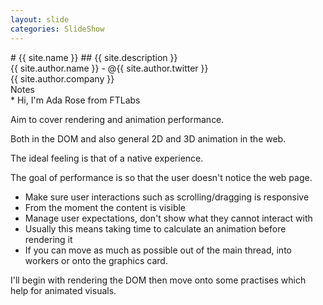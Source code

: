 ```yaml
---
layout: slide
categories: SlideShow
---
```


<div class="panel slide-content">
<div class="panel-body marked">
# {{ site.name }}
## {{ site.description }}
<div class="author-card">
{{ site.author.name }} - @{{ site.author.twitter }}<br />
{{ site.author.company }}
<div class="ft-labs"></div>
</div>
</div>
</div>
<div class="panel notes">
<div class="panel-heading">Notes</div>
<div class="panel-body marked">
* Hi, I'm Ada Rose from FTLabs

Aim to cover rendering and animation performance.

Both in the DOM and also general 2D and 3D animation in the web.

The ideal feeling is that of a native experience.

The goal of performance is so that the user doesn't notice the web page.

* Make sure user interactions such as scrolling/dragging is responsive
* From the moment the content is visible
* Manage user expectations, don't show what they cannot interact with
* Usually this means taking time to calculate an animation before rendering it
* If you can move as much as possible out of the main thread, into workers or onto the graphics card.

I'll begin with rendering the DOM then move onto some practises which help for animated visuals.

</div>
</div>
